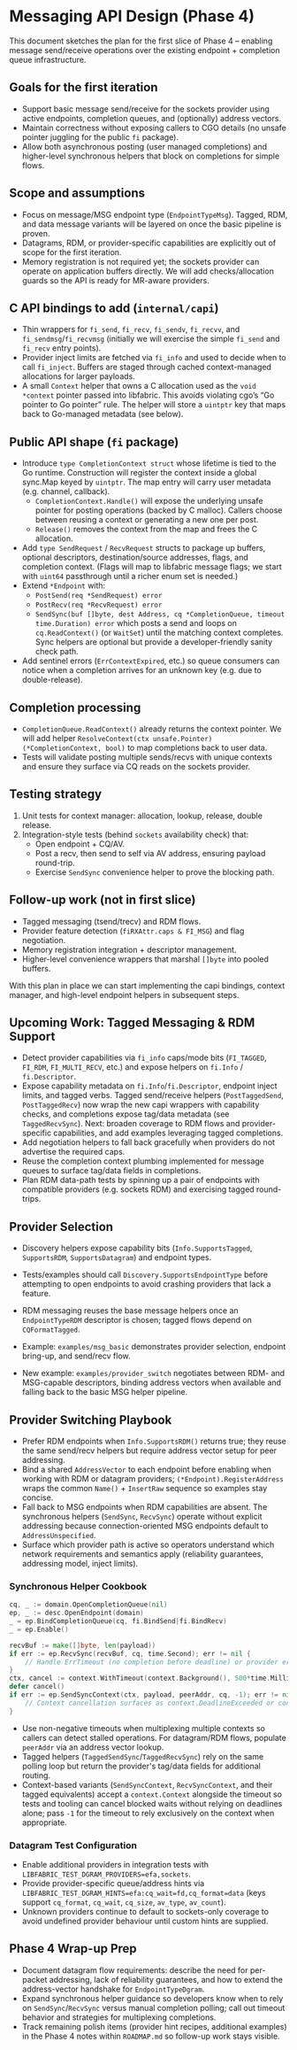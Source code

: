 # Messaging API Design (Phase 4)

This document sketches the plan for the first slice of Phase 4 – enabling
message send/receive operations over the existing endpoint + completion queue
infrastructure.

## Goals for the first iteration
- Support basic message send/receive for the sockets provider using active
  endpoints, completion queues, and (optionally) address vectors.
- Maintain correctness without exposing callers to CGO details (no unsafe
  pointer juggling for the public `fi` package).
- Allow both asynchronous posting (user managed completions) and
  higher-level synchronous helpers that block on completions for simple flows.

## Scope and assumptions
- Focus on message/MSG endpoint type (`EndpointTypeMsg`). Tagged, RDM, and data
  message variants will be layered on once the basic pipeline is proven.
- Datagrams, RDM, or provider-specific capabilities are explicitly out of scope
  for the first iteration.
- Memory registration is not required yet; the sockets provider can operate on
  application buffers directly. We will add checks/allocation guards so the API
  is ready for MR-aware providers.

## C API bindings to add (`internal/capi`)
- Thin wrappers for `fi_send`, `fi_recv`, `fi_sendv`, `fi_recvv`, and
  `fi_sendmsg`/`fi_recvmsg` (initially we will exercise the simple `fi_send` and
  `fi_recv` entry points).
- Provider inject limits are fetched via `fi_info` and used to decide when to call `fi_inject`. Buffers are staged through cached context-managed allocations for larger payloads.
- A small `Context` helper that owns a C allocation used as the
  `void *context` pointer passed into libfabric. This avoids violating cgo’s
  “Go pointer to Go pointer” rule. The helper will store a `uintptr` key that
  maps back to Go-managed metadata (see below).

## Public API shape (`fi` package)
- Introduce `type CompletionContext struct` whose lifetime is tied to the Go
  runtime. Construction will register the context inside a global sync.Map keyed
  by `uintptr`. The map entry will carry user metadata (e.g. channel, callback).
  - `CompletionContext.Handle()` will expose the underlying unsafe pointer for
    posting operations (backed by C malloc). Callers choose between reusing a
    context or generating a new one per post.
  - `Release()` removes the context from the map and frees the C allocation.
- Add `type SendRequest` / `RecvRequest` structs to package up buffers, optional
  descriptors, destination/source addresses, flags, and completion context.
  (Flags will map to libfabric message flags; we start with `uint64` passthrough
  until a richer enum set is needed.)
- Extend `*Endpoint` with:
  - `PostSend(req *SendRequest) error`
  - `PostRecv(req *RecvRequest) error`
  - `SendSync(buf []byte, dest Address, cq *CompletionQueue, timeout time.Duration) error`
    which posts a send and loops on `cq.ReadContext()` (or `WaitSet`) until the
    matching context completes. Sync helpers are optional but provide a
    developer-friendly sanity check path.
- Add sentinel errors (`ErrContextExpired`, etc.) so queue consumers can notice
  when a completion arrives for an unknown key (e.g. due to double-release).

## Completion processing
- `CompletionQueue.ReadContext()` already returns the context pointer. We will
  add helper `ResolveContext(ctx unsafe.Pointer) (*CompletionContext, bool)` to
  map completions back to user data.
- Tests will validate posting multiple sends/recvs with unique contexts and
  ensure they surface via CQ reads on the sockets provider.

## Testing strategy
1. Unit tests for context manager: allocation, lookup, release, double release.
2. Integration-style tests (behind `sockets` availability check) that:
   - Open endpoint + CQ/AV.
   - Post a recv, then send to self via AV address, ensuring payload round-trip.
   - Exercise `SendSync` convenience helper to prove the blocking path.

## Follow-up work (not in first slice)
- Tagged messaging (tsend/trecv) and RDM flows.
- Provider feature detection (`fiRXAttr.caps & FI_MSG`) and flag negotiation.
- Memory registration integration + descriptor management.
- Higher-level convenience wrappers that marshal `[]byte` into pooled buffers.

With this plan in place we can start implementing the capi bindings, context
manager, and high-level endpoint helpers in subsequent steps.

## Upcoming Work: Tagged Messaging & RDM Support
- Detect provider capabilities via `fi_info` caps/mode bits (`FI_TAGGED`, `FI_RDM`, `FI_MULTI_RECV`, etc.) and expose helpers on `fi.Info` / `fi.Descriptor`.
- Expose capability metadata on `fi.Info`/`fi.Descriptor`, endpoint inject limits, and tagged verbs. Tagged send/receive helpers (`PostTaggedSend`, `PostTaggedRecv`) now wrap the new capi wrappers with capability checks, and completions expose tag/data metadata (see `TaggedRecvSync`). Next: broaden coverage to RDM flows and provider-specific capabilities, and add examples leveraging tagged completions.
- Add negotiation helpers to fall back gracefully when providers do not advertise the required caps.
- Reuse the completion context plumbing implemented for message queues to surface tag/data fields in completions.
- Plan RDM data-path tests by spinning up a pair of endpoints with compatible providers (e.g. sockets RDM) and exercising tagged round-trips.

## Provider Selection
- Discovery helpers expose capability bits (`Info.SupportsTagged`, `SupportsRDM`, `SupportsDatagram`) and endpoint types.
- Tests/examples should call `Discovery.SupportsEndpointType` before attempting to open endpoints to avoid crashing providers that lack a feature.
- RDM messaging reuses the base message helpers once an `EndpointTypeRDM` descriptor is chosen; tagged flows depend on `CQFormatTagged`.

- Example: `examples/msg_basic` demonstrates provider selection, endpoint bring-up, and send/recv flow.
- New example: `examples/provider_switch` negotiates between RDM- and MSG-capable descriptors, binding address vectors when available and falling back to the basic MSG helper pipeline.

## Provider Switching Playbook
- Prefer RDM endpoints when `Info.SupportsRDM()` returns true; they reuse the same send/recv helpers but require address vector setup for peer addressing.
- Bind a shared `AddressVector` to each endpoint before enabling when working with RDM or datagram providers; `(*Endpoint).RegisterAddress` wraps the common `Name()` + `InsertRaw` sequence so examples stay concise.
- Fall back to MSG endpoints when RDM capabilities are absent. The synchronous helpers (`SendSync`, `RecvSync`) operate without explicit addressing because connection-oriented MSG endpoints default to `AddressUnspecified`.
- Surface which provider path is active so operators understand which network requirements and semantics apply (reliability guarantees, addressing model, inject limits).

### Synchronous Helper Cookbook
```go
cq, _ := domain.OpenCompletionQueue(nil)
ep, _ := desc.OpenEndpoint(domain)
_ = ep.BindCompletionQueue(cq, fi.BindSend|fi.BindRecv)
_ = ep.Enable()

recvBuf := make([]byte, len(payload))
if err := ep.RecvSync(recvBuf, cq, time.Second); err != nil {
	// Handle ErrTimeout (no completion before deadline) or provider errors.
}
ctx, cancel := context.WithTimeout(context.Background(), 500*time.Millisecond)
defer cancel()
if err := ep.SendSyncContext(ctx, payload, peerAddr, cq, -1); err != nil {
	// Context cancellation surfaces as context.DeadlineExceeded or context.Canceled.
}
```
- Use non-negative timeouts when multiplexing multiple contexts so callers can
  detect stalled operations. For datagram/RDM flows, populate `peerAddr` via an
  address vector lookup.
- Tagged helpers (`TaggedSendSync`/`TaggedRecvSync`) rely on the same polling
  loop but return the provider's tag/data fields for additional routing.
- Context-based variants (`SendSyncContext`, `RecvSyncContext`, and their
  tagged equivalents) accept a `context.Context` alongside the timeout so tests
  and tooling can cancel blocked waits without relying on deadlines alone; pass
  `-1` for the timeout to rely exclusively on the context when appropriate.

### Datagram Test Configuration
- Enable additional providers in integration tests with
  `LIBFABRIC_TEST_DGRAM_PROVIDERS=efa,sockets`.
- Provide provider-specific queue/address hints via
  `LIBFABRIC_TEST_DGRAM_HINTS=efa:cq_wait=fd,cq_format=data` (keys support
  `cq_format`, `cq_wait`, `cq_size`, `av_type`, `av_count`).
- Unknown providers continue to default to sockets-only coverage to avoid
  undefined provider behaviour until custom hints are supplied.

## Phase 4 Wrap-up Prep
- Document datagram flow requirements: describe the need for per-packet addressing, lack of reliability guarantees, and how to extend the address-vector handshake for `EndpointTypeDgram`.
- Expand synchronous helper guidance so developers know when to rely on `SendSync`/`RecvSync` versus manual completion polling; call out timeout behavior and strategies for multiplexing completions.
- Track remaining polish items (provider hint recipes, additional examples) in the Phase 4 notes within `ROADMAP.md` so follow-up work stays visible.
